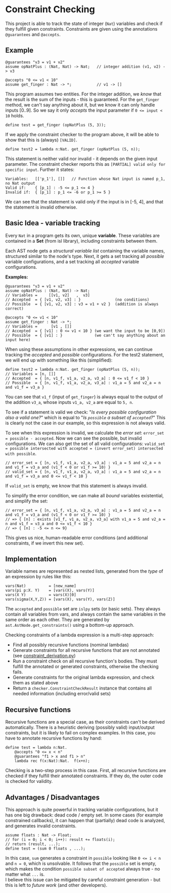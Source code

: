 Constraint Checking
===================

This project is able to track the state of integer (`Nat`) variables and check if they fulfill given constraints. 
Constraints are given using the annotations `@guarantees` and `@accepts`. 
 
Example
-------
```
@guarantees "v3 = v1 + v2"
assume opNatPlus : (Nat, Nat) -> Nat;   // integer addition (v1, v2) -> v3

@accepts "0 <= v1 < 10"
assume get_finger : Nat -> *;           // v1 -> []
```
This program assumes two entities. For the integer addition, we _know_ that the result is the sum of the inputs - this is guaranteed. 
For the `get_finger` method, we can't say anything about it, but we know it can only handle inputs [0..9]. So we say it only _accepts_ the input parameter if `0 <= input < 10` holds. 

```
define test = get_finger (opNatPlus (5, 3));
```
If we apply the constraint checker to the program above, it will be able to show that this is (always) `[VALID]`.

```
define test2 = lambda n:Nat. get_finger (opNatPlus (5, n));
```
This statement is neither valid nor invalid - it depends on the given input parameter. The constraint checker reports this as `[PARTIAL] valid only for specific input`. 
Further it states: 
```
Variables:   [['p_1'], []]   // Function whose Nat input is named p_1, no Nat output 
Valid if:    { [p_1] : -5 <= p_1 <= 4 }
Invalid if:  { [p_1] : p_1 <= -6 or p_1 >= 5 }
```
We can see that the statement is valid only if the input is in [-5, 4], and that the statement is invalid otherwise. 


Basic Idea - variable tracking
------------------------------
Every `Nat` in a program gets its own, unique **variable**. These variables are contained in a **Set** (from isl library), including constraints between them. 

Each AST node gets a _structural variable list_ containing the variable names, structured similar to the node's type. 
Next, it gets a set tracking all _possible_ variable configurations, and a set tracking all _accepted_ variable configurations. 

**Examples:**
```
@guarantees "v3 = v1 + v2"
assume opNatPlus : (Nat, Nat) -> Nat;
// Variables =     [[v1, v2]   ,  v3]
// Accepted  = { [v1, v2, v3] : }               (no conditions)
// Possible  = { [v1, v2, v3] : v3 = v1 + v2 }  (addition is always correct)

@accepts "0 <= v1 < 10"
assume get_finger : Nat -> *;
// Variables =      [v1 , []]
// Accepted  = { [v1] : 0 <= v1 < 10 } (we want the input to be [0,9])
// Possible  = { [v1] : }              (we can't say anything about an input here)
```

When using these assumptions in other expressions, we can continue tracking the _accepted_ and _possible_ configurations. 
For the test2 statement, we will end up with something like this (simplified):
```
define test2 = lambda n:Nat. get_finger (opNatPlus (5, n));
// Variables = [n, []]
// Accepted  = { [n, v1_f, v1_a, v2_a, v3_a] : 0 <= v1_f < 10 }
// Possible  = { [n, v1_f, v1_a, v2_a, v3_a] : v1_a = 5 and v2_a = n and v1_f = v3_a }
```
You can see that `v1_f` (input of `get_finger`) is always equal to the output of the addition `v3_a`, whose inputs `v1_a, v2_a` are equal to `5, n`. 

To see if a statement is valid we check: 
"_Is every possible configuration also a valid one?_"
which is equal to "_Is `possible` a subset of `accepted`?_"
This is clearly not the case in our example, so this expression is not always valid.  

To see when this expression is invalid, we calculate the _error set_: 
`error_set = possible - accepted`. Now we can see the possible, but invalid configurations. 
We can also get the set of all valid configurations: `valid_set = possible intersected with accepted = (invert error_set) intersected with possible`. 
```
// error_set = { [n, v1_f, v1_a, v2_a, v3_a] : v1_a = 5 and v2_a = n and v1_f = v3_a and (v1_f < 0 or v1_f >= 10) }
// valid_set = { [n, v1_f, v1_a, v2_a, v3_a] : v1_a = 5 and v2_a = n and v1_f = v3_a and 0 <= v1_f < 10 }
```
If `valid_set` is empty, we know that this statement is always invalid. 

To simplify the error condition, we can make all _bound_ variables existential, and simplify the set: 
```
// error_set = { [n, v1_f, v1_a, v2_a, v3_a] : v1_a = 5 and v2_a = n and v1_f = v3_a and (v1_f < 0 or v1_f >= 10) }
// => { [n] : exists [v1_f, v1_a, v2_a, v3_a] with v1_a = 5 and v2_a = n and v1_f = v3_a and 0 <= v1_f < 10 }
// => { [n] : -5 <= n <= 9}
```
This gives us nice, human-readable error conditions (and additional constraints, if we invert this new set).


Implementation
--------------
Variable names are represented as nested lists, generated from the _type_ of an expression by rules like this:
```
vars(Nat)          = [new_name]
vars(pi p:X. Y)    = [vars(X), vars(Y)]
vars(X Y)          = vars(X)[0]
vars(sigma(X,Y,Z)) = [vars(X), vars(Y), vars(Z)] 
```
The `accepted` and `possible` set are `islpy` sets (or basic sets). 
They always contain all variables from vars, and always contain the same variables in the same order as each other.
They are generated by `ast.AstNode.get_constraints()` using a bottom-up approach.

Checking constraints of a lambda expression is a multi-step approach:

- Find all possibly recursive functions (nominal lambdas)
- Generate constraints for all recursive functions that are not annotated (see [constraint_derivation.py](constraint_derivation.py))
- Run a constraint check on all recursive function's bodies. They must fulfill the annotated or generated constraints, otherwise the checking fails.
- Generate constraints for the original lambda expression, and check them as stated above
- Return a `checker.ConstraintCheckResult` instance that contains all needed information (including error/valid sets)


Recursive functions
-------------------
Recursive functions are a special case, as their constraints can't be derived automatically. 
There is a heuristic deriving (possibly valid) input/output constraints, but it is likely to fail on complex examples. 
In this case, you have to annotate recursive functions by hand:
```
define test = lambda n:Nat.
 	@accepts "0 <= x < n"
 	@guarantees "f1 > x and f1 > n"
	lambda rec f(x:Nat):Nat.  f(x+n);
```
Checking is a two-step process in this case. First, all recursive functions are checked if they fulfill their annotated constraints. 
If they do, the outer code is checked for validity. 


Advantages / Disadvantages
--------------------------
This approach is quite powerful in tracking variable configurations, but it has one big drawback: dead code / empty set. 
In some cases (for example constrained callbacks), it can happen that (partially) dead code is analyzed, and generates invalid constraints. 
```
assume floats : Nat -> Float;
// for (i = 0; i < 0; i++): result += floats(i);
// return (result, ...);
define test = (sum 0 floats , ...);
```
In this case, `sum` generates a constraint in `possible` looking like `0 <= i < n` and `n = 0`, which is unsolvable. 
It follows that the `possible` set is empty, which makes the condition `possible subset of accepted` always true - no matter what `...` is.   
I believe this issue can be mitigated by careful constraint generation - but this is left to _future work_ (and other developers). 

